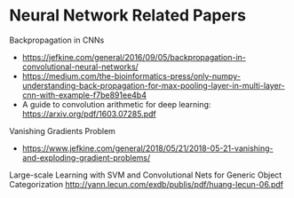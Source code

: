 # Neural Network Related Papers


Backpropagation in CNNs
 - https://jefkine.com/general/2016/09/05/backpropagation-in-convolutional-neural-networks/
 - https://medium.com/the-bioinformatics-press/only-numpy-understanding-back-propagation-for-max-pooling-layer-in-multi-layer-cnn-with-example-f7be891ee4b4
 - A guide to convolution arithmetic for deep learning: https://arxiv.org/pdf/1603.07285.pdf

Vanishing Gradients Problem
- https://www.jefkine.com/general/2018/05/21/2018-05-21-vanishing-and-exploding-gradient-problems/


Large-scale Learning with SVM and Convolutional Nets for Generic Object Categorization
http://yann.lecun.com/exdb/publis/pdf/huang-lecun-06.pdf